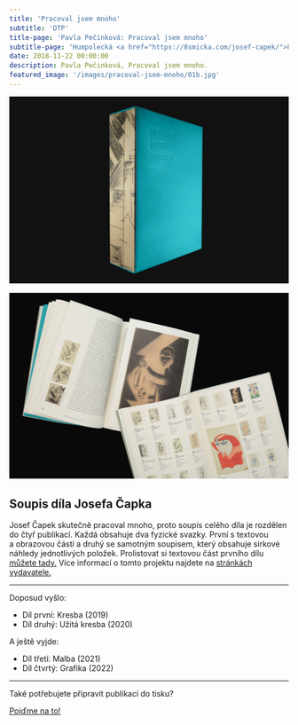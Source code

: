 ```yaml
---
title: 'Pracoval jsem mnoho'
subtitle: 'DTP'
title-page: 'Pavla Pečinková: Pracoval jsem mnoho'
subtitle-page: 'Humpolecká <a href="https://8smicka.com/josef-capek/">8smička</a> vydavatelsky zastřešila jedinečný publikační projekt: Soupis výtvarného díla Josefa Čapka, nazvaný Pracoval jsem mnoho. Ve studiu <a href="http://www.toman-design.com">Toman Design</a> navrhli grafiku a&nbsp;já jsem dostal na starost DTP prvního a druhého dílu (kresba a&nbsp;užitá kresba). I&nbsp;já jsem pracoval mnoho: soupis prvních dvou svazků má dohromady 5 245 položek a&nbsp;to nepočítáme obrazový materiál z&nbsp;textových a&nbsp;obrazových částí...'
date: 2018-11-22 00:00:00
description: Pavla Pečinková, Pracoval jsem mnoho.
featured_image: '/images/pracoval-jsem-mnoho/01b.jpg'
---
```


![](/images/pracoval-jsem-mnoho/01.jpg)

![](/images/pracoval-jsem-mnoho/02.jpg)

## Soupis díla Josefa Čapka

Josef Čapek skutečně pracoval mnoho, proto soupis celého díla je rozdělen do čtyř publikací. Každá obsahuje dva fyzické svazky. První s&nbsp;textovou a&nbsp;obrazovou částí a&nbsp;druhý se samotným soupisem, který obsahuje sirkové náhledy jednotlivých položek. Prolistovat si textovou část prvního dílu <a href="https://issuu.com/8smicka/docs/pracoval-jsem-mnoho-dil-i-kresba-blok-1-99-jednost">můžete tady.</a> Více informací o tomto projektu najdete na [stránkách vydavatele.](https://8smicka.com/josef-capek/)

---

Doposud vyšlo:
+ Díl první: Kresba (2019)
+ Díl druhý: Užitá kresba (2020)

A ještě vyjde:
+ Díl třetí: Malba (2021)
+ Díl čtvrtý: Grafika (2022)

---

Také potřebujete připravit publikaci do tisku?

<a href="/kontakt" class="button button--large">Pojďme na to!</a>